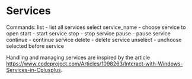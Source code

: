 # Services

Commands:
list - list all services
select service_name - choose service to open
start - start service
stop - stop service
pause - pause service
continue - continue service
delete - delete service
unselect - unchoose selected before service

Handling and managing services are inspired by the article https://www.codeproject.com/Articles/1098263/Interact-with-Windows-Services-in-Cplusplus.
